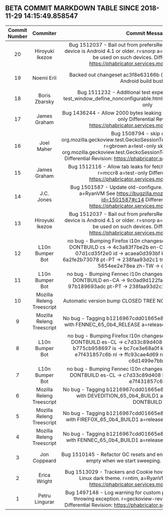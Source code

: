 ## BETA COMMIT MARKDOWN TABLE SINCE 2018-11-29 14:15:49.858547

| Commit Number | Commiter | Commit Message | Commit Url | Date | 
|:---:|:----:|:----------------------------------:|:------:|:----:| 
|20|Hiroyuki Ikezoe |Bug 1512037 - Bail out from prefersReducedMotion() if the target device is Android 4.1 or older. r=snorp a=jcristau  Settings.Global can't be used on such devices.  Differential Revision: https://phabricator.services.mozilla.com/D14226|[URL](https://hg.mozilla.org/releases/mozilla-beta/pushloghtml?changeset=022e5d97749f)|2018-12-11 23:38:26
|19|Noemi Erli |Backed out changeset ac3f8e63166b (bug 1512037) for causing Android build bustages|[URL](https://hg.mozilla.org/releases/mozilla-beta/pushloghtml?changeset=b0e263db0edf)|2018-12-12 19:12:55
|18|Boris Zbarsky |Bug 1511232 - Additional test expectation adjustments for test_window_define_nonconfigurable.html for non-Trunk trees. a=test-only|[URL](https://hg.mozilla.org/releases/mozilla-beta/pushloghtml?changeset=a13db67049a2)|2018-12-12 18:53:13
|17|James Graham |Bug 1436244 - Allow 2000 bytes leaking on wpt mac, r=mccr8 a=test-only  Differential Revision: https://phabricator.services.mozilla.com/D14080|[URL](https://hg.mozilla.org/releases/mozilla-beta/pushloghtml?changeset=9b0e6c52f470)|2018-12-11 14:47:00
|16|Joel Maher |Bug 1508794 - skip on debug org.mozilla.geckoview.test.GeckoSessionTestRuleTest.waitForChromeJS. r=gbrown a=test-only  skip on debug org.mozilla.geckoview.test.GeckoSessionTestRuleTest.waitForChromeJS  Differential Revision: https://phabricator.services.mozilla.com/D14190|[URL](https://hg.mozilla.org/releases/mozilla-beta/pushloghtml?changeset=7fb6548db01e)|2018-12-11 20:47:40
|15|James Graham |Bug 1512116 - Allow tab leaks for fetch and service-worker tests, r=mccr8 a=test-only  Differential Revision: https://phabricator.services.mozilla.com/D14081|[URL](https://hg.mozilla.org/releases/mozilla-beta/pushloghtml?changeset=d9b037ad82a5)|2018-12-11 14:46:32
|14|J.C. Jones |Bug 1501587 - Update old-configure.in for NSS 3.41 r=RyanVM a=RyanVM  See https://bugzilla.mozilla.org/show_bug.cgi?id=1501587#c14  Differential Revision: https://phabricator.services.mozilla.com/D14113|[URL](https://hg.mozilla.org/releases/mozilla-beta/pushloghtml?changeset=468d6e8418c7)|2018-12-12 15:00:59
|13|Hiroyuki Ikezoe |Bug 1512037 - Bail out from prefersReducedMotion() if the target device is Android 4.1 or older. r=snorp a=jcristau  Settings.Global can't be used on such devices.  Differential Revision: https://phabricator.services.mozilla.com/D14226|[URL](https://hg.mozilla.org/releases/mozilla-beta/pushloghtml?changeset=ac3f8e63166b)|2018-12-11 23:38:26
|12|L10n Bumper Bot |no bug - Bumping Firefox l10n changesets r=release a=l10n-bump DONTBUILD  cs -> 4c3a83f7be2b en-CA -> 9c0ad9d122fa hsb -> 07d1cd35f2e0 id -> acaea0d393bf ka -> 9cefac8fe5de nl -> 6a2fe2b73078 pt-PT -> 238faa93d2c1 tr -> 4eb7299e3c43 zh-CN -> 5654ee2e78ea zh-TW -> c47fc5b0a581|[URL](https://hg.mozilla.org/releases/mozilla-beta/pushloghtml?changeset=7d2f238b93e5)|2018-12-12 16:01:06
|11|L10n Bumper Bot |no bug - Bumping Fennec l10n changesets r=release a=l10n-bump DONTBUILD  en-CA -> 9c0ad9d122fa ka -> 9cefac8fe5de nl -> 97b189693adc pt-PT -> 238faa93d2c1 zh-TW -> c47fc5b0a581|[URL](https://hg.mozilla.org/releases/mozilla-beta/pushloghtml?changeset=0c36c4670171)|2018-12-12 16:01:00
|10|Mozilla Releng Treescript |Automatic version bump CLOSED TREE NO BUG a=release DONTBUILD|[URL](https://hg.mozilla.org/releases/mozilla-beta/pushloghtml?changeset=339f10399c1b)|2018-12-12 15:32:41
|9|Mozilla Releng Treescript |No bug - Tagging b1216967cdd01665e807bea431a7b18d9ac169e2 with FENNEC_65_0b4_RELEASE a=release CLOSED TREE DONTBUILD|[URL](https://hg.mozilla.org/releases/mozilla-beta/pushloghtml?changeset=c3e8ef148827)|2018-12-12 15:32:37
|8|L10n Bumper Bot |no bug - Bumping Firefox l10n changesets r=release a=l10n-bump DONTBUILD  es-CL -> c7d33c89d408 fr -> 4f301049217d gl -> b775cb958697 is -> bc7ce3e68a0f ka -> df0a8ce5a8c0 ko -> e7f431857c6b nl -> ffc93cae4d69 ro -> 847ab6d4ff72 sk -> c6d1499e7bb6|[URL](https://hg.mozilla.org/releases/mozilla-beta/pushloghtml?changeset=a1e525f99ae3)|2018-12-12 09:00:22
|7|L10n Bumper Bot |no bug - Bumping Fennec l10n changesets r=release a=l10n-bump DONTBUILD  es-CL -> c7d33c89d408 ka -> 113e97bef401 ko -> e7f431857c6b|[URL](https://hg.mozilla.org/releases/mozilla-beta/pushloghtml?changeset=534e5e02e7a4)|2018-12-12 09:00:16
|6|Mozilla Releng Treescript |No bug - Tagging b1216967cdd01665e807bea431a7b18d9ac169e2 with DEVEDITION_65_0b4_BUILD1 a=release CLOSED TREE DONTBUILD|[URL](https://hg.mozilla.org/releases/mozilla-beta/pushloghtml?changeset=2b341651fc79)|2018-12-12 01:03:13
|5|Mozilla Releng Treescript |No bug - Tagging b1216967cdd01665e807bea431a7b18d9ac169e2 with FIREFOX_65_0b4_BUILD1 a=release CLOSED TREE DONTBUILD|[URL](https://hg.mozilla.org/releases/mozilla-beta/pushloghtml?changeset=e908d45a8abf)|2018-12-12 00:59:04
|4|Mozilla Releng Treescript |No bug - Tagging b1216967cdd01665e807bea431a7b18d9ac169e2 with FENNEC_65_0b4_BUILD1 a=release CLOSED TREE DONTBUILD|[URL](https://hg.mozilla.org/releases/mozilla-beta/pushloghtml?changeset=be9114cafd5d)|2018-12-12 00:14:57
|3|Jon Coppeard |Bug 1510145 - Refactor GC resets and ensure the store buffer is always empty when we start sweeping. r=pbone, a=dveditz|[URL](https://hg.mozilla.org/releases/mozilla-beta/pushloghtml?changeset=b1216967cdd0)|2018-12-03 22:17:34
|2|Erica Wright |Bug 1513029 - Trackers and Cookie hover state colours are visible in Linux dark theme. r=ntim, a=RyanVM  Differential Revision: https://phabricator.services.mozilla.com/D14100|[URL](https://hg.mozilla.org/releases/mozilla-beta/pushloghtml?changeset=100268636829)|2018-12-11 16:36:29
|1|Petru Lingurar |Bug 1497148 - Log warning for custom profile with null dir and avoid throwing exception. r=geckoview-reviewers,snorp, a=RyanVM  Differential Revision: https://phabricator.services.mozilla.com/D13969|[URL](https://hg.mozilla.org/releases/mozilla-beta/pushloghtml?changeset=7fe309a250d8)|2018-12-11 17:56:11


